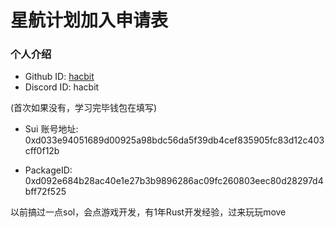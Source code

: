 # 星航计划加入申请表

### 个人介绍

- Github ID: [hacbit](https://github.com/hacbit)
- Discord ID: hacbit

(首次如果没有，学习完毕钱包在填写)

- Sui 账号地址: 0xd033e94051689d00925a98bdc56da5f39db4cef835905fc83d12c403cff0f12b

-   PackageID: 0xd092e684b28ac40e1e27b3b9896286ac09fc260803eec80d28297d4bff72f525

以前搞过一点sol，会点游戏开发，有1年Rust开发经验，过来玩玩move
